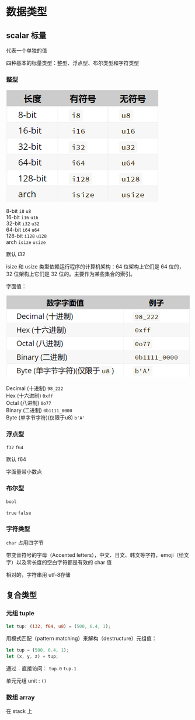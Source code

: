 # 数据类型

## scalar 标量

代表一个单独的值

四种基本的标量类型：整型、浮点型、布尔类型和字符类型

### 整型

![Rust 中的整型](%E6%95%B0%E6%8D%AE%E7%B1%BB%E5%9E%8B/image.png)

8-bit `i8` `u8`  
16-bit `i16` `u16`  
32-bit `i32` `u32`  
64-bit `i64` `u64`  
128-bit `i128` `u128`  
arch `isize` `usize`

默认 i32

isize 和 usize 类型依赖运行程序的计算机架构：64 位架构上它们是 64 位的，32 位架构上它们是 32 位的。主要作为某些集合的索引。

字面值：

![Rust 中的整型字面值](%E6%95%B0%E6%8D%AE%E7%B1%BB%E5%9E%8B/image-1.png)

Decimal (十进制) `98_222`  
Hex (十六进制) `0xff`  
Octal (八进制) `0o77`  
Binary (二进制) `0b1111_0000`  
Byte (单字节字符)(仅限于u8) `b'A'`

### 浮点型

`f32` `f64`

默认 f64

字面量带小数点

### 布尔型

`bool`

`true` `false`

### 字符类型

`char` 占用四字节

带变音符号的字母（Accented letters），中文、日文、韩文等字符，emoji（绘文字）以及零长度的空白字符都是有效的 char 值

相对的，字符串用 utf-8存储

## 复合类型

### 元组 tuple

```rust
let tup: (i32, f64, u8) = (500, 6.4, 1);
```

用模式匹配（pattern matching）来解构（destructure）元组值：

```rust
let tup = (500, 6.4, 1);
let (x, y, z) = tup;
```

通过 `.` 直接访问： `tup.0` `tup.1`

单元元组 unit : `()`

### 数组 array

在 stack 上
